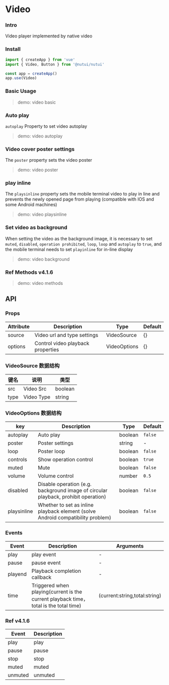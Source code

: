 # Video

### Intro

Video player implemented by native video

### Install

```js
import { createApp } from 'vue'
import { Video, Button } from '@nutui/nutui'

const app = createApp()
app.use(Video)
```

### Basic Usage

> demo: video basic

### Auto play

`autoplay` Property to set video autoplay

> demo: video autoplay

### Video cover poster settings

The `poster` property sets the video poster

> demo: video poster

### play inline

The `playsinline` property sets the mobile terminal video to play in line and prevents the newly opened page from playing (compatible with IOS and some Android machines)

> demo: video playsinline

### Set video as background

When setting the video as the background image, it is necessary to set `muted`, `disabled`, `operation prohibited`, `loop`, `loop` and `autoplay` to `true`, and the mobile terminal needs to set `playinline` for in-line display

> demo: video background

### Ref Methods v4.1.6

> demo: video methods

## API

### Props

| Attribute | Description | Type | Default |
| --- | --- | --- | --- |
| source | Video url and type settings | VideoSource | {} |
| options | Control video playback properties | VideoOptions | {} |

### VideoSource 数据结构

| 键名 | 说明 | 类型 |
| --- | --- | --- |
| src | Video Src | boolean |
| type | Video Type | string |

### VideoOptions 数据结构

| key | Description | Type | Default |
| --- | --- | --- | --- |
| autoplay | Auto play | boolean | `false` |
| poster | Poster settings | string | - |
| loop | Poster loop | boolean | `false` |
| controls | Show operation control | boolean | `true` |
| muted | Mute | boolean | `false` |
| volume | Volume control | number | `0.5` |
| disabled | Disable operation (e.g. background image of circular playback, prohibit operation) | boolean | `false` |
| playsinline | Whether to set as inline playback element (solve Android compatibility problem) | boolean | `false` |

### Events

| Event | Description | Arguments |
| --- | --- | --- |
| play | play event | - |
| pause | pause event | - |
| playend | Playback completion callback | - |
| time | Triggered when playing(current is the current playback time，total is the total time) | (current:string,total:string) |

### Ref v4.1.6

| Event | Description |
| --- | --- |
| play | play |
| pause | pause |
| stop | stop |
| muted | muted |
| unmuted | unmuted |
